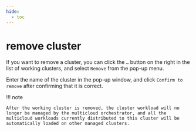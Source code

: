 ```yaml
---
hide:
  - toc
---
```


# remove cluster

If you want to remove a cluster, you can click the `…` button on the right in the list of working clusters, and select `Remove` from the pop-up menu.

<!--screenshot-->

Enter the name of the cluster in the pop-up window, and click `Confirm to remove` after confirming that it is correct.

<!--screenshot-->

!!! note

    After the working cluster is removed, the cluster workload will no longer be managed by the multicloud orchestrator, and all the multicloud workloads currently distributed to this cluster will be automatically loaded on other managed clusters.